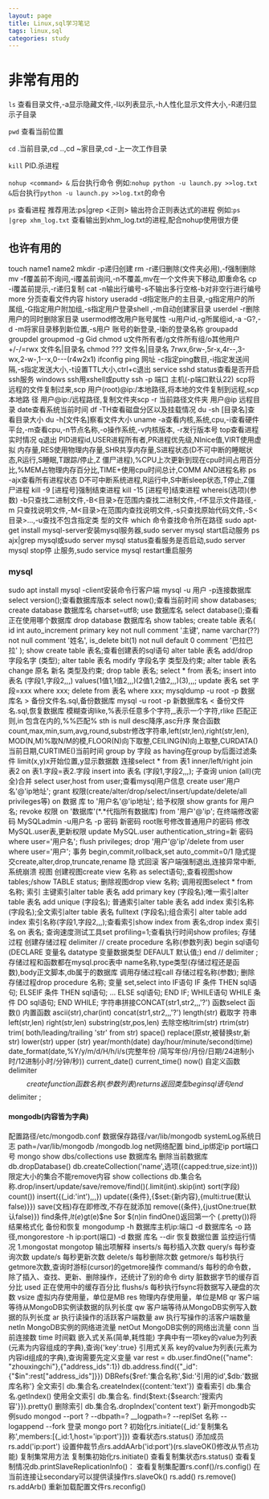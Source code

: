 ```yaml
---
layout: page
title: Linux,sql学习笔记
tags: linux,sql
categories: study
---
```

# 非常有用的
`ls` 查看目录文件,-a显示隐藏文件,-l以列表显示,-h人性化显示文件大小,-R递归显示子目录

`pwd` 查看当前位置

`cd` .当前目录,cd ..,cd ~家目录,cd -上一次工作目录

`kill` PID.杀进程 

`nohup <command> &` 后台执行命令<command>
例如:`nohup python -u launch.py >>log.txt &`后台执行`python -u launch.py >>log.txt`的命令

`ps` 查看进程
推荐用法:ps|grep <正则> 输出符合正则表达式的进程
例如:`ps |grep xhm_log.txt` 查看输出到xhm_log.txt的进程,配合nohup使用很方便 


## 也许有用的
touch name1 name2
mkdir -p递归创建
rm -r递归删除(文件夹必用),-f强制删除
mv -f覆盖前不询问,-i覆盖前询问,-n不覆盖,mv在一个文件夹下移动,即重命名
cp -i覆盖前提示,-r递归复制
cat -n输出行编号-s不输出多行空格-b对非空行进行编号
more 分页查看文件内容
history
useradd -d指定账户的主目录,-g指定用户的所属组,-G指定用户附加组,-s指定用户登录shell
,-m自动创建家目录
userdel -r删除用户的同时删除家目录
usermod修改用户账号属性 -u用户id,-g所属组id,-a -G?,-d -m将家目录移到新位置,-s用户
账号的新登录,-l新的登录名称
groupadd
groupdel
groupmod -g Gid
chmod u文件所有者/g文件所有组/o其他用户 +/-/=rwx 文件名|目录名
chmod ??? 文件名|目录名 7rwx,6rw-,5r-x,4r--,3-wx,2-w-,1--x,0---(r4w2x1)
ifconfig
ping 网址 -c指定ping数目,-i指定发送间隔,-s指定发送大小,-t设置TTL大小,ctrl+c退出
service sshd status查看是否开启ssh服务
windows ssh用xshell或putty
ssh -p 端口 主机(-p端口默认22)
scp将远程的文件复制过来,scp 用户(root)@ip:/本地路径,将本地的文件复制到远程,scp 本地路
径 用户@ip:/远程路径,复制文件夹scp -r 当前路径文件夹 用户@ip 远程目录
date查看系统当前时间
df -TH查看磁盘分区以及挂载情况
du -sh [目录名]查看目录大小
du -h[文件名]察看文件大小
uname -a查看内核,系统,cpu,-i查看硬件平台,-m查看cpu,-n节点名称,-o操作系统,-v内核版本,
-r发行版本号
top查看进程实时情况 q退出 PID进程id,USER进程所有者,PR进程优先级,NInice值,VIRT使用虚拟
内存量,RES使用物理内存量,SHR共享内存量,S进程状态(D不可中断的睡眠状态,R运行,S睡眠,T跟踪/停止,Z
僵尸进程),%CPU上次更新到现在cpu时间占用百分比,%MEM占物理内存百分比,TIME+使用cpu时间总计,COMM
AND进程名称
ps -ajx查看所有进程状态 D不可中断系统进程,R运行中,S中断sleep状态,T停止,Z僵尸进程
kill -9 [进程号]强制结束进程 kill -15 [进程号]结束进程
whereis(选项)(参数) -b只查找二进制文件,-B<目录>在范围内查找二进制文件,-f不显示文件路径,-m
只查找说明文件,-M<目录>在范围内查找说明文件,-s只查找原始代码文件,-S<目录>...,-u查找不包含指定类
型的文件
which 命令查找命令所在路径
sudo apt-get install mysql-server安装mysql服务器,sudo server mysql start启动服务
ps ajx|grep mysql或sudo server mysql status查看服务是否启动,sudo server mysql stop停
止服务,sudo service mysql restart重启服务

### mysql
sudo apt install mysql -client安装命令行客户端
mysql -u 用户 -p连接数据库
select version();查看数据库版本
select now();查看当前时间
show databases;
create database 数据库名 charset=utf8;
use 数据库名
select database();查看正在使用哪个数据库
drop database 数据库名
show tables;
create table 表名(
id int auto_increment primary key not null comment '主键',
name varchar(??) not null comment '姓名',
is_delete bit(1) not null default 0 comment '巴拉巴拉'
);
show create table 表名;查看创建表的sql语句
alter table 表名 add/drop 字段名字 (类型);
alter table 表名 modify 字段名字 类型及约束;
alter table 表名 change 原名 新名 类型及约束;
drop table 表名;
select * from 表名;
insert into 表名 (字段1,字段2,,,) values(1值1,1值2,,,)(2值1,2值2,,,)(3),,,;
update 表名 set 字段=xxx where xxx;
delete from 表名 where xxx;
mysqldump -u root -p 数据库名 > 备份文件名.sql,备份数据库
mysql -u root -p 新数据库名 < 备份文件名.sql,恢复数据库
模糊查询like,%表示任意多个字符,_表示一个字符,rlike 匹配正则,in 包含在内的,%%匹配%
sth is null
desc降序,asc升序
聚合函数 count,max,min,sum,avg,round,substr修改字符串,left(str,len),right(str,len),
MOD(N,M)%取N/M的模,FLOOR(N)向下取整,CEILING(N)向上取整,CURDATA()当前日期,CURTIME()当前时间
group by 字段
as
having在group by后面过滤条件
limit(x,y)x开始位置,y显示数据数
连接select * from 表1 inner/left/right join 表2 on 表1.字段=表2.字段
insert into 表名 (字段1,字段2,,,); 子查询
union (all)(完全)合并
select user,host from user;查看mysql用户信息
create user'用户名'@'ip地址';
grant 权限(create/alter/drop/select/insert/update/delete/all privileges等) on 数据
库 to '用户名'@'ip地址'; 给予权限
show grants for 用户名;
revoke 权限 on '数据库'(*.*代指所有数据库) from '用户'@'ip';
在终端修改密码 MySQLadmin -u用户名 -p 密码 新密码
root账号修改普通用户的密码 修改MySQL.user表,更新权限 update MySQL.user authentication_string=新
密码 where user='用户名'; flush privileges;
drop '用户'@'ip'/delete from user where user='用户';
事务 begin,commit,rollback,set auto_commit=0/1 隐式提交create,alter,drop,truncate,rename 隐
式回滚 客户端强制退出,连接异常中断,系统崩溃
视图 创建视图create view 名称 as select语句;,查看视图show tables;/show TABLE status; 删除视图drop
view 名称; 调用视图select * from 名称;
索引 主键索引alter table 表名 add primary key (字段名);唯一索引alter table 表名 add unique (字段名);
普通索引alter table 表名 add index 索引名称 (字段名);全文索引alter table 表名 fulltext (字段名);组合索引
alter table add index 索引名称(字段1,字段2,,,);查看索引show index from 表名;drop index 索引名 on 表名;
查询速度测试工具set profiling=1;查看执行时间show profiles;
存储过程 创建存储过程
    delimiter //
    create procedure 名称(参数列表)
    begin
    sql语句(DECLARE 变量名 datatype 变量数据类型 DEFAULT 默认值;)
    end
    //
    delimiter ;
存储过程和函数都在mysql.proc表中 name名称,type类型(存储过程还是函数),body正文脚本,db属于的数据库
调用存储过程call 存储过程名称(参数); 删除存储过程drop procedure 名称;
变量 set,select into
IF语句
    IF 条件 THEN
        sql语句;
    ELSEIF 条件 THEN
        sql语句;
    ...
    ELSE
        sql语句;
    END IF;
WHILE语句
    WHILE 条件 DO
        sql语句;
    END WHILE;
字符串拼接CONCAT(str1,str2,,,'?')
函数select 函数() 内置函数 ascii(str),char(int) concat(str1,str2,,,'?') length(str) 截取字
符串left(str,len) right(str,len) substring(str,pos,len) 去除空格ltrim(str) rtrim(str) trim(
both/leading/trailing 'str' from str) space() replace(原str,被替换str,新str) lower(str) upper
(str) year/month(date) day/hour/minute/second(time) date_format(date,%Y/y/m/d/H/h/i/s(完整年份
/简写年份/月份/日期/24进制小时/12进制小时/分钟/秒)) current_date() current_time() now()
自定义函数
    delimiter $$
    create function 函数名称(参数列表) returns 返回类型
    begin
    sql语句
    end
    $$
    delimiter ;

#### mongodb(内容皆为字典)
配置路径/etc/mongodb.conf 数据保存路径/var/lib/mongodb systemLog系统日志 path=/var/lib/mongodb
/mongodb.log net网络配置 bind_ip绑定ip port端口号
mongo
show dbs/collections
use 数据库名
删除当前数据库db.dropDatabase()
db.createCollection('name',选项({capped:true,size:int})) 限定大小的集合不能remove内容
show collections
db.集合名称.drop/insert/update/save/remove/find()(.limit(int).skip(int) sort(字段) count())
insert({(_id:'int'),,,})
update({条件},{$set:{新内容},{multi:true(默认false)}})
save(文档)存在即修改,不存在就添加
remove({条件},{justOne:true(默认false)})
find条件,$lt(e)$gt(e)$ne $or $(n)in findOne()返回第一个 (.pretty())将结果格式化
备份和恢复 mongodump -h 数据库主机ip:端口 -d 数据库名 -o 路径,mongorestore -h ip:port(端口) -d 数据
库名 --dir 恢复数据位置
监控运行情况
1.mongostat mongotop
输出项解释
inserts/s 	每秒插入次数
query/s 	每秒查询次数
update/s	每秒更新次数
delete/s	每秒删除次数
getmore/s 	每秒执行getmore次数,查询时游标(cursor)的getmore操作
command/s	每秒的命令数，除了插入、查找、更新、删除操作，还统计了别的命令
dirty	脏数据字节的缓存百分比
used	正在使用中的缓存百分比
flushs/s	每秒执行fsync将数据写入硬盘的次数
vsize 	虚拟内存使用量，单位是MB
res 	物理内存使用量，单位是MB
qr	客户端等待从MongoDB实例读数据的队列长度
qw	客户端等待从MongoDB实例写入数据的队列长度
ar	执行读操作的活跃客户端数量
aw	执行写操作的活客户端数量
netIn	MongoDB实例的网络进流量
netOut	MongoDB实例的网络出流量
conn	当前连接数
time	时间戳
嵌入式关系(简单,耗性能) 字典中有一项key的value为列表(元素为内容组成的字典),查询{'key':true}
引用式关系 key的value为列表(元素为内容id组成的字典),查询需要先定义变量 var rest = db.user.findOne({"name":
"zhouxingchi"},{"address_ids":1})   db.address.find({"_id":{"$in":rest["address_ids"]}})
DBRefs{$ref:'集合名称',$id:'引用的id',$db:'数据库名称'}
全文索引 db.集合名.createIndex({content:'text'}) 查看索引 db.集合名.getIndex() 使用全文索引 db.集合名.
find($text:{$search:'搜索内容'}}).pretty() 删除索引 db.集合名.dropIndex('content text')
新开mongodb实例sudo mongod --port ? --dbpath=? __logpath=? --replSet 名称 --logappend --fork 登录
mongo port ? 初始化rs.initiate({_id:'复制集名称',members:[{_id:1,host='ip:port'}]}) 查看状态rs.status()
添加成员rs.add('ip:port') 设置仲裁节点rs.addAArb('id:port')(rs.slaveOK()修改从节点功能)
复制集常用方法 复制集初始化rs.initiate() 查看复制集状态rs.status() 查看复制情况db.printSlaveReplicationInfo()：
查看复制集配置rs.conf()/rs.config()
在当前连接让secondary可以提供读操作rs.slaveOk() rs.add() rs.remove() rs.addArb() 重新加载配置文件rs.reconfig()